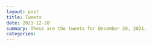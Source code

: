 ```yaml
---
layout: post
title: Tweets
date: 2021-12-20
summary: These are the tweets for December 20, 2021.
categories:
---
```


